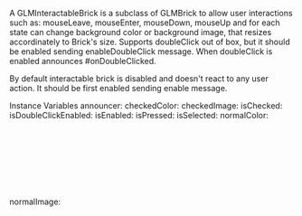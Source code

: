 A GLMInteractableBrick is a subclass of GLMBrick to allow user interactions such as: mouseLeave, mouseEnter, mouseDown, mouseUp and for each state can change background color or background image, that resizes accordinately to Brick's size. Supports doubleClick out of box, but it should be enabled sending enableDoubleClick message. When doubleClick is enabled announces #onDoubleClicked.By default interactable brick is disabled and doesn't react to any user action. It should be first enabled sending enable message.Instance Variables	announcer:		<Announcer>	checkedColor:		<Object>	checkedImage:		<Object>	isChecked:		<Boolean>	isDoubleClickEnabled:		<Boolean>	isEnabled:		<Boolean>	isPressed:		<Boolean>	isSelected:		<Boolean>	normalColor:		<Object>	normalImage:		<Object>	pressedColor:		<Object>	pressedImage:		<Object>	selectedColor:		<Object>	selectedImage:		<Object>announcer	- xxxxxcheckedColor	- xxxxxcheckedImage	- xxxxxisChecked	- xxxxxisDoubleClickEnabled	- xxxxxisEnabled	- xxxxxisPressed	- xxxxxisSelected	- xxxxxnormalColor	- xxxxxnormalImage	- xxxxxpressedColor	- xxxxxpressedImage	- xxxxxselectedColor	- xxxxxselectedImage	- xxxxx